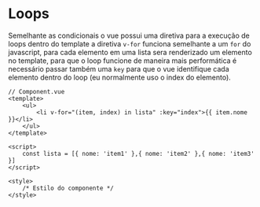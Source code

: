 
# Loops

Semelhante as condicionais o vue possui uma diretiva para a execução de loops dentro do template a diretiva `v-for` funciona semelhante a um `for` do javascript, para cada elemento em uma lista sera renderizado um elemento no template, para que o loop funcione de maneira mais performática é necessário passar também uma `key` para que o vue identifique cada elemento dentro do loop (eu normalmente uso o index do elemento).

```vue
// Component.vue
<template>
	<ul>
		<li v-for="(item, index) in lista" :key="index">{{ item.nome }}</li>
	</ul>
</template>

<script>
	const lista = [{ nome: 'item1' },{ nome: 'item2' },{ nome: 'item3' }]
</script>

<style>
	/* Estilo do componente */
</style>
```

